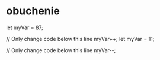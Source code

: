 # obuchenie
let myVar = 87;

// Only change code below this line
myVar++;
let myVar = 11;

// Only change code below this line
myVar--;
